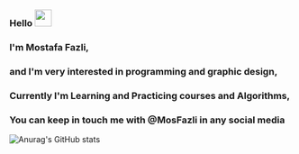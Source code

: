### Hello  <img src="https://raw.githubusercontent.com/MartinHeinz/MartinHeinz/master/wave.gif" width="30px">
###
### I'm Mostafa Fazli,
### and I'm very interested in programming and graphic design,
### Currently I'm Learning and Practicing courses and Algorithms,
### You can keep in touch me with @MosFazli in any social media

![Anurag's GitHub stats](https://github-readme-stats.vercel.app/api?username=MosFazli&show_icons=true&theme=radical)
